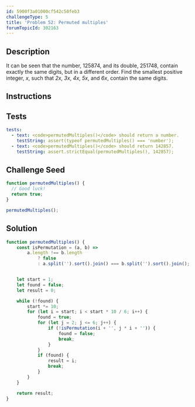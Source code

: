 ```yaml
---
id: 5900f3a01000cf542c50feb3
challengeType: 5
title: 'Problem 52: Permuted multiples'
forumTopicId: 302163
---
```


## Description
<section id='description'>
It can be seen that the number, 125874, and its double, 251748, contain exactly the same digits, but in a different order.
Find the smallest positive integer, <var>x</var>, such that <var>2x</var>, <var>3x</var>, <var>4x</var>, <var>5x</var>, and <var>6x</var>, contain the same digits.
</section>

## Instructions
<section id='instructions'>

</section>

## Tests
<section id='tests'>

```yml
tests:
  - text: <code>permutedMultiples()</code> should return a number.
    testString: assert(typeof permutedMultiples() === 'number');
  - text: <code>permutedMultiples()</code> should return 142857.
    testString: assert.strictEqual(permutedMultiples(), 142857);

```

</section>

## Challenge Seed
<section id='challengeSeed'>

<div id='js-seed'>

```js
function permutedMultiples() {
  // Good luck!
  return true;
}

permutedMultiples();
```

</div>



</section>

## Solution
<section id='solution'>


```js
function permutedMultiples() {
    const isPermutation = (a, b) =>
        a.length !== b.length
            ? false
            : a.split('').sort().join() === b.split('').sort().join();


    let start = 1;
    let found = false;
    let result = 0;

    while (!found) {
        start *= 10;
        for (let i = start; i < start * 10 / 6; i++) {
            found = true;
            for (let j = 2; j <= 6; j++) {
                if (!isPermutation(i + '', j * i + '')) {
                    found = false;
                    break;
                }
            }
            if (found) {
                result = i;
                break;
            }
        }
    }

    return result;
}
```

</section>
